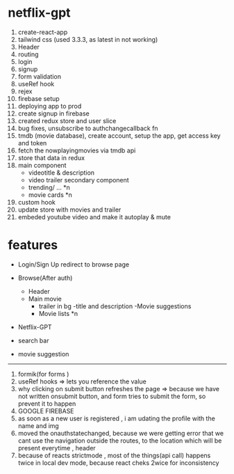 # netflix-gpt 
1. create-react-app
2. tailwind css (used 3.3.3, as latest in not working)
3. Header
4. routing
5. login 
6. signup
7. form validation
8. useRef hook
9. rejex
10. firebase setup
11. deploying app to prod
12. create signup in firebase
13. created redux store and user slice
14. bug fixes, unsubscribe to authchangecallback fn
15. tmdb (movie database), create account, setup the app, get access key and token
16. fetch the nowplayingmovies via tmdb api 
17. store that data in redux
18. main component 
    - videotitle & description
    - video trailer
    secondary component
     - trending/ ... *n
     - movie cards *n
19. custom hook
20. update store with movies and trailer
21. embeded youtube video and make it autoplay & mute


 # features
 - Login/Sign Up
  redirect to browse page
 - Browse(After auth)
   - Header
   - Main movie
     - trailer in bg
     -title and description
     -Movie suggestions
      - Movie lists *n

- Netflix-GPT 
 - search bar
  - movie suggestion


---
1. formik(for forms )
2. useRef hooks => lets you reference the value
3. why clicking on submit button refreshes the page => because we have not written onsubmit button, and form tries to submit the form, so prevent it to happen
4. GOOGLE FIREBASE 
5. as soon as a new user is registered , i am udating the profile with the name and img
6. moved the onauthstatechanged, because we were getting error that we cant use the navigation outside the routes, to the location which will be present everytime , header
7. because of reacts strictmode , most of the things(api call) happens twice in local dev mode, because react cheks 2wice for inconsistency